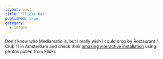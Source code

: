 ```yaml
---
layout: post
title: "Flickr Bar"
published: true
category:
  - Images
---
```

<p>Don't know who Mediamatic is, but I really wish I could drop by Restaurant / Club 11 in Amsterdam and check their <a href="http://www.mediamatic.net/artefact-200.9770.html">amazing interactive installation</a> using photos pulled from Flickr.</p>

